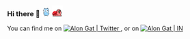 ### Hi there 👋 <img src="https://raw.githubusercontent.com/alongat/alongat/main/gopher_dance.gif" width="20px"> <img src="https://raw.githubusercontent.com/alongat/alongat/main/ruby_parrot.gif" width="25px">

You can find me on 
<a href="https://twitter.com/alongat">
  <img alt="Alon Gat | Twitter" width="16px" src="https://cdn4.iconfinder.com/data/icons/social-media-icons-the-circle-set/48/twitter_circle-512.png" />
</a>
, or on 
<a href="https://www.linkedin.com/in/alon-gat">
  <img alt="Alon Gat | IN" width="16px" src="https://cdn4.iconfinder.com/data/icons/social-messaging-ui-color-shapes-2-free/128/social-linkedin-circle-512.png" />
</a>
